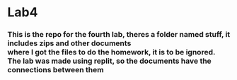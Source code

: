 # Lab4
<h3>This is the repo for the fourth lab, theres a folder named stuff, it includes zips and other documents <br>
where I got the files to do the homework, it is to be ignored. The lab was made using replit, so the documents have the connections between them
</h3>
